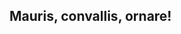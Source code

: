<a name="lorem"></a>

<a name="ipsum"></a>

<a name="scelerisque"></a>

## Mauris, convallis, ornare!    